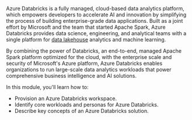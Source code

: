 Azure Databricks is a fully managed, cloud-based data analytics platform, which empowers developers to accelerate AI and innovation by simplifying the process of building enterprise-grade data applications. Built as a joint effort by Microsoft and the team that started Apache Spark, Azure Databricks provides data science, engineering, and analytical teams with a single platform for [data lakehouse](/azure/databricks/lakehouse) analytics and machine learning.

By combining the power of Databricks, an end-to-end, managed Apache Spark platform optimized for the cloud, with the enterprise scale and security of Microsoft's Azure platform, Azure Databricks enables organizations to run large-scale data analytics workloads that power comprehensive business intelligence and AI solutions.

In this module, you'll learn how to:

- Provision an Azure Databricks workspace.
- Identify core workloads and personas for Azure Databricks.
- Describe key concepts of an Azure Databricks solution.
